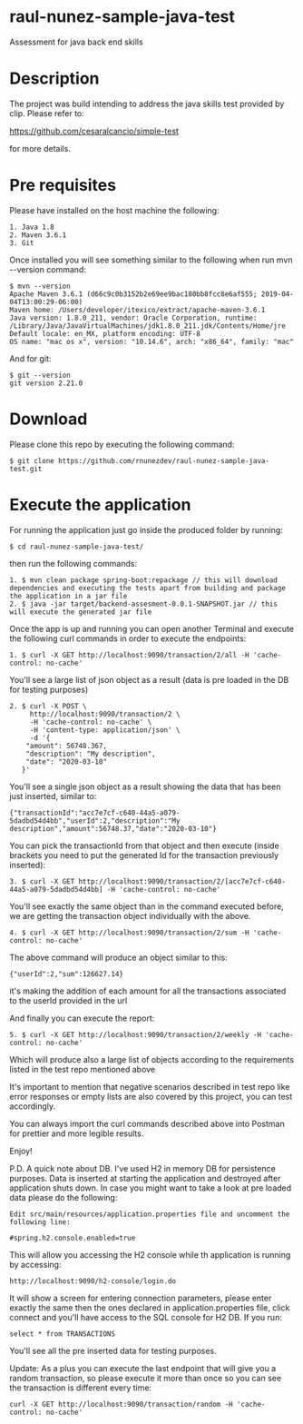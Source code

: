 # raul-nunez-sample-java-test
Assessment for java back end skills

# Description
The project was build intending to address the java skills test provided by clip. Please refer to:

https://github.com/cesaralcancio/simple-test  


for more details.

# Pre requisites 
Please have installed on the host machine the following:

    1. Java 1.8
    2. Maven 3.6.1 
    3. Git
    
Once installed you will see something similar to the following when run mvn --version command:


    $ mvn --version
    Apache Maven 3.6.1 (d66c9c0b3152b2e69ee9bac180bb8fcc8e6af555; 2019-04-04T13:00:29-06:00)
    Maven home: /Users/developer/itexico/extract/apache-maven-3.6.1
    Java version: 1.8.0_211, vendor: Oracle Corporation, runtime: /Library/Java/JavaVirtualMachines/jdk1.8.0_211.jdk/Contents/Home/jre
    Default locale: en_MX, platform encoding: UTF-8
    OS name: "mac os x", version: "10.14.6", arch: "x86_64", family: "mac"
And for git:

    $ git --version
    git version 2.21.0
    
# Download
Please clone this repo by executing the following command:

    $ git clone https://github.com/rnunezdev/raul-nunez-sample-java-test.git
# Execute the application
For running the application just go inside the produced folder by running:

    $ cd raul-nunez-sample-java-test/
then run the following commands:
    
    1. $ mvn clean package spring-boot:repackage // this will download dependencies and executing the tests apart from building and package the application in a jar file
    2. $ java -jar target/backend-assesment-0.0.1-SNAPSHOT.jar // this will execute the generated jar file

Once the app is up and running you can open another Terminal and execute the following curl commands in order to execute the endpoints:

    1. $ curl -X GET http://localhost:9090/transaction/2/all -H 'cache-control: no-cache'
    
You'll see a large list of json object as a result (data is pre loaded in the DB for testing purposes)

    2. $ curl -X POST \
         http://localhost:9090/transaction/2 \
         -H 'cache-control: no-cache' \
         -H 'content-type: application/json' \
         -d '{
       	"amount": 56748.367,
       	"description": "My description",
       	"date": "2020-03-10"
       }'

You'll see a single json object as a result showing the data that has been just inserted, similar to:

    {"transactionId":"acc7e7cf-c640-44a5-a079-5dadbd54d4bb","userId":2,"description":"My description","amount":56748.37,"date":"2020-03-10"}
    
You can pick the transactionId from that object and then execute (inside brackets you need to put the generated Id for the transaction previously inserted):

    3. $ curl -X GET http://localhost:9090/transaction/2/[acc7e7cf-c640-44a5-a079-5dadbd54d4bb] -H 'cache-control: no-cache' 

You'll see exactly the same object than in the command executed before, we are getting the transaction object individually with the above.

    4. $ curl -X GET http://localhost:9090/transaction/2/sum -H 'cache-control: no-cache' 
 
The above command will produce an object similar to this:

    {"userId":2,"sum":126627.14}
    
it's making the addition of each amount for all the transactions associated to the userId provided in the url

And finally you can execute the report:

    5. $ curl -X GET http://localhost:9090/transaction/2/weekly -H 'cache-control: no-cache' 

Which will produce also a large list of objects according to the requirements listed in the test repo mentioned above

It's important to mention that negative scenarios described in test repo like error responses or empty lists are also covered by this project, you can test accordingly.

You can always import the curl commands described above into Postman for prettier and more legible results.

Enjoy!

P.D. A quick note about DB. I've used H2 in memory DB for persistence purposes. Data is inserted at starting the application and destroyed after application shuts down. In case you might want to take a look at pre loaded data please do the following:

    Edit src/main/resources/application.properties file and uncomment the following line:
    
    #spring.h2.console.enabled=true

This will allow you accessing the H2 console while th application is running by accessing:
    
    http://localhost:9090/h2-console/login.do

It will show a screen for entering connection parameters, please enter exactly the same then the ones declared in application.properties file, click connect and you'll have access to the SQL console for H2 DB. If you run:

    select * from TRANSACTIONS
    
You'll see all the pre inserted data for testing purposes.

Update: As a plus you can execute the last endpoint that will give you a random transaction, so please execute it more than once so you can see the transaction is different every time:

    curl -X GET http://localhost:9090/transaction/random -H 'cache-control: no-cache'